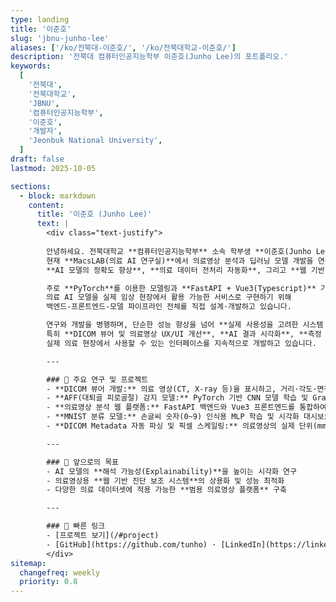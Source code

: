 ```yaml
---
type: landing
title: '이준호'
slug: 'jbnu-junho-lee'
aliases: ['/ko/전북대-이준호/', '/ko/전북대학교-이준호/']
description: '전북대 컴퓨터인공지능학부 이준호(Junho Lee)의 포트폴리오.'
keywords:
  [
    '전북대',
    '전북대학교',
    'JBNU',
    '컴퓨터인공지능학부',
    '이준호',
    '개발자',
    'Jeonbuk National University',
  ]
draft: false
lastmod: 2025-10-05

sections:
  - block: markdown
    content:
      title: '이준호 (Junho Lee)'
      text: |
        <div class="text-justify">
        
        안녕하세요. 전북대학교 **컴퓨터인공지능학부** 소속 학부생 **이준호(Junho Lee)** 입니다.  
        현재 **MacsLAB(의료 AI 연구실)**에서 의료영상 분석과 딥러닝 모델 개발을 연구하고 있으며,  
        **AI 모델의 정확도 향상**, **의료 데이터 전처리 자동화**, 그리고 **웹 기반 의료영상 뷰어 개발**에 집중하고 있습니다.

        주로 **PyTorch**를 이용한 모델링과 **FastAPI + Vue3(Typescript)** 기반의 풀스택 개발을 병행하고 있으며,  
        의료 AI 모델을 실제 임상 현장에서 활용 가능한 서비스로 구현하기 위해  
        백엔드-프론트엔드-모델 파이프라인 전체를 직접 설계·개발하고 있습니다.

        연구와 개발을 병행하며, 단순한 성능 향상을 넘어 **실제 사용성을 고려한 시스템 설계**를 목표로 합니다.  
        특히 **DICOM 뷰어 및 의료영상 UX/UI 개선**, **AI 결과 시각화**, **측정 도구 인터랙션 구현** 등  
        실제 의료 현장에서 사용할 수 있는 인터페이스를 지속적으로 개발하고 있습니다.

        ---

        ### 🔬 주요 연구 및 프로젝트
        - **DICOM 뷰어 개발:** 의료 영상(CT, X-ray 등)을 표시하고, 거리·각도·면적 측정 도구 및 윈도우 레벨 기능을 구현  
        - **AFF(대퇴골 피로골절) 감지 모델:** PyTorch 기반 CNN 모델 학습 및 Grad-CAM 시각화 파이프라인 구축  
        - **의료영상 분석 웹 플랫폼:** FastAPI 백엔드와 Vue3 프론트엔드를 통합하여 클라우드 배포  
        - **MNIST 분류 모델:** 손글씨 숫자(0~9) 인식용 MLP 학습 및 시각화 대시보드 제작  
        - **DICOM Metadata 자동 파싱 및 픽셀 스케일링:** 의료영상의 실제 단위(mm/px) 기반 정밀 측정 구현  

        ---

        ### 🧭 앞으로의 목표
        - AI 모델의 **해석 가능성(Explainability)**을 높이는 시각화 연구  
        - 의료영상용 **웹 기반 진단 보조 시스템**의 상용화 및 성능 최적화  
        - 다양한 의료 데이터셋에 적용 가능한 **범용 의료영상 플랫폼** 구축

        ---

        ### 🔗 빠른 링크
        - [프로젝트 보기](/#project)  
        - [GitHub](https://github.com/tunho) · [LinkedIn](https://linkedin.com/in/준호-이-05a711310)
        </div>
sitemap:
  changefreq: weekly
  priority: 0.8
---
```

